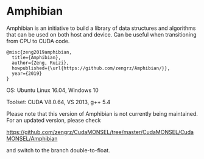 # Amphibian
Amphibian is an initiative to build a library of data structures and algorithms that can be used on both host and device. Can be useful when transitioning from CPU to CUDA code.

```
@misc{zeng2019amphibian,
  title={Amphibian},
  author={Zeng, Ruizi},
  howpublished={\url{https://github.com/zengrz/Amphibian/}},
  year={2019}
}
```
OS: Ubuntu Linux 16.04, Windows 10

Toolset: CUDA V8.0.64, VS 2013, g++ 5.4

Please note that this version of Amphibian is not currently being maintained. For an updated version, please check 

https://github.com/zengrz/CudaMONSEL/tree/master/CudaMONSEL/CudaMONSEL/Amphibian

and switch to the branch double-to-float.
